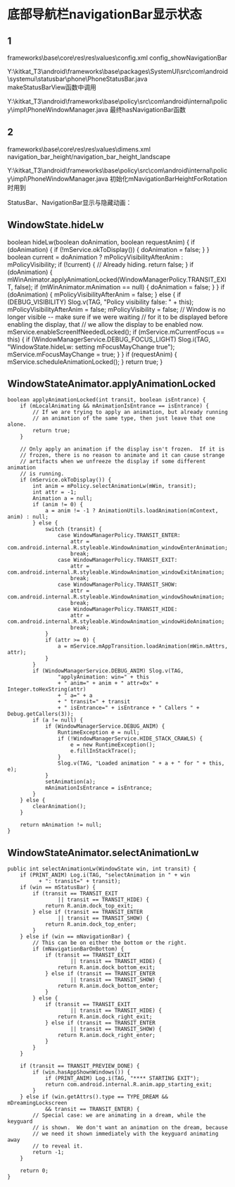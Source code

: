 # 底部导航栏navigationBar显示状态
## 1
frameworks\base\core\res\res\values\config.xml  config_showNavigationBar

Y:\kitkat_T3\android\frameworks\base\packages\SystemUI\src\com\android\systemui\statusbar\phone\PhoneStatusBar.java  
makeStatusBarView函数中调用

Y:\kitkat_T3\android\frameworks\base\policy\src\com\android\internal\policy\impl\PhoneWindowManager.java 
最终hasNavigationBar函数

## 2
frameworks\base\core\res\res\values\dimens.xml  navigation_bar_height/navigation_bar_height_landscape

Y:\kitkat_T3\android\frameworks\base\policy\src\com\android\internal\policy\impl\PhoneWindowManager.java 
初始化mNavigationBarHeightForRotation时用到


StatusBar、NavigationBar显示与隐藏动画：


## WindowState.hideLw

boolean hideLw(boolean doAnimation, boolean requestAnim) {
        if (doAnimation) {
            if (!mService.okToDisplay()) {
                doAnimation = false;
            }
        }
        boolean current = doAnimation ? mPolicyVisibilityAfterAnim
                : mPolicyVisibility;
        if (!current) {
            // Already hiding.
            return false;
        }
        if (doAnimation) {
            mWinAnimator.applyAnimationLocked(WindowManagerPolicy.TRANSIT_EXIT, false);
            if (mWinAnimator.mAnimation == null) {
                doAnimation = false;
            }
        }
        if (doAnimation) {
            mPolicyVisibilityAfterAnim = false;
        } else {
            if (DEBUG_VISIBILITY) Slog.v(TAG, "Policy visibility false: " + this);
            mPolicyVisibilityAfterAnim = false;
            mPolicyVisibility = false;
            // Window is no longer visible -- make sure if we were waiting
            // for it to be displayed before enabling the display, that
            // we allow the display to be enabled now.
            mService.enableScreenIfNeededLocked();
            if (mService.mCurrentFocus == this) {
                if (WindowManagerService.DEBUG_FOCUS_LIGHT) Slog.i(TAG,
                        "WindowState.hideLw: setting mFocusMayChange true");
                mService.mFocusMayChange = true;
            }
        }
        if (requestAnim) {
            mService.scheduleAnimationLocked();
        }
        return true;
    }

## WindowStateAnimator.applyAnimationLocked

    boolean applyAnimationLocked(int transit, boolean isEntrance) {
        if (mLocalAnimating && mAnimationIsEntrance == isEntrance) {
            // If we are trying to apply an animation, but already running
            // an animation of the same type, then just leave that one alone.
            return true;
        }

        // Only apply an animation if the display isn't frozen.  If it is
        // frozen, there is no reason to animate and it can cause strange
        // artifacts when we unfreeze the display if some different animation
        // is running.
        if (mService.okToDisplay()) {
            int anim = mPolicy.selectAnimationLw(mWin, transit);
            int attr = -1;
            Animation a = null;
            if (anim != 0) {
                a = anim != -1 ? AnimationUtils.loadAnimation(mContext, anim) : null;
            } else {
                switch (transit) {
                    case WindowManagerPolicy.TRANSIT_ENTER:
                        attr = com.android.internal.R.styleable.WindowAnimation_windowEnterAnimation;
                        break;
                    case WindowManagerPolicy.TRANSIT_EXIT:
                        attr = com.android.internal.R.styleable.WindowAnimation_windowExitAnimation;
                        break;
                    case WindowManagerPolicy.TRANSIT_SHOW:
                        attr = com.android.internal.R.styleable.WindowAnimation_windowShowAnimation;
                        break;
                    case WindowManagerPolicy.TRANSIT_HIDE:
                        attr = com.android.internal.R.styleable.WindowAnimation_windowHideAnimation;
                        break;
                }
                if (attr >= 0) {
                    a = mService.mAppTransition.loadAnimation(mWin.mAttrs, attr);
                }
            }
            if (WindowManagerService.DEBUG_ANIM) Slog.v(TAG,
                    "applyAnimation: win=" + this
                    + " anim=" + anim + " attr=0x" + Integer.toHexString(attr)
                    + " a=" + a
                    + " transit=" + transit
                    + " isEntrance=" + isEntrance + " Callers " + Debug.getCallers(3));
            if (a != null) {
                if (WindowManagerService.DEBUG_ANIM) {
                    RuntimeException e = null;
                    if (!WindowManagerService.HIDE_STACK_CRAWLS) {
                        e = new RuntimeException();
                        e.fillInStackTrace();
                    }
                    Slog.v(TAG, "Loaded animation " + a + " for " + this, e);
                }
                setAnimation(a);
                mAnimationIsEntrance = isEntrance;
            }
        } else {
            clearAnimation();
        }

        return mAnimation != null;
    }

## WindowStateAnimator.selectAnimationLw

    public int selectAnimationLw(WindowState win, int transit) {
        if (PRINT_ANIM) Log.i(TAG, "selectAnimation in " + win
              + ": transit=" + transit);
        if (win == mStatusBar) {
            if (transit == TRANSIT_EXIT
                    || transit == TRANSIT_HIDE) {
                return R.anim.dock_top_exit;
            } else if (transit == TRANSIT_ENTER
                    || transit == TRANSIT_SHOW) {
                return R.anim.dock_top_enter;
            }
        } else if (win == mNavigationBar) {
            // This can be on either the bottom or the right.
            if (mNavigationBarOnBottom) {
                if (transit == TRANSIT_EXIT
                        || transit == TRANSIT_HIDE) {
                    return R.anim.dock_bottom_exit;
                } else if (transit == TRANSIT_ENTER
                        || transit == TRANSIT_SHOW) {
                    return R.anim.dock_bottom_enter;
                }
            } else {
                if (transit == TRANSIT_EXIT
                        || transit == TRANSIT_HIDE) {
                    return R.anim.dock_right_exit;
                } else if (transit == TRANSIT_ENTER
                        || transit == TRANSIT_SHOW) {
                    return R.anim.dock_right_enter;
                }
            }
        }

        if (transit == TRANSIT_PREVIEW_DONE) {
            if (win.hasAppShownWindows()) {
                if (PRINT_ANIM) Log.i(TAG, "**** STARTING EXIT");
                return com.android.internal.R.anim.app_starting_exit;
            }
        } else if (win.getAttrs().type == TYPE_DREAM && mDreamingLockscreen
                && transit == TRANSIT_ENTER) {
            // Special case: we are animating in a dream, while the keyguard
            // is shown.  We don't want an animation on the dream, because
            // we need it shown immediately with the keyguard animating away
            // to reveal it.
            return -1;
        }

        return 0;
    }